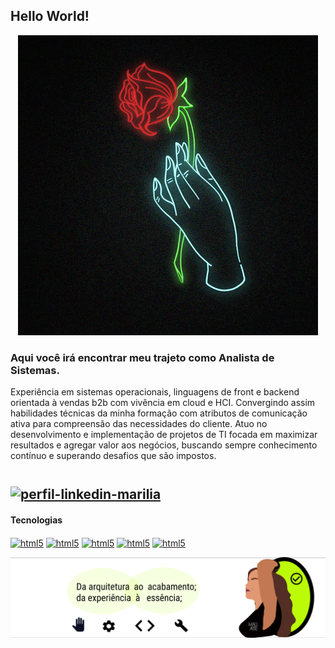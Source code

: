 

## Hello World! 
<p align="center">
 <img src="https://github.com/Maliarte/Maliarte/blob/main/flower.gif" />
</p>

### Aqui você irá encontrar meu trajeto como Analista de Sistemas.

Experiência em sistemas operacionais, linguagens de front e backend orientada à vendas b2b  com vivência em cloud e HCI. Convergindo assim habilidades técnicas da minha formação com atributos de comunicação ativa para compreensão das necessidades do cliente. Atuo no desenvolvimento e implementação de projetos de TI focada em maximizar resultados e agregar valor aos negócios, buscando sempre conhecimento contínuo e superando desafios que são impostos. 

#

 ##  <a href="https://br.linkedin.com/in/maliarte" target="_blank"> <img align="center" alt="perfil-linkedin-marilia" height="100" width="100" src="https://cdn.jsdelivr.net/gh/devicons/devicon/icons/linkedin/linkedin-original-wordmark.svg" style="max-widht:100%;"></a> 
 



#### Tecnologias

<a href="https://github.com/Maliarte/Aplicacao-Web"><img align="center" alt="html5" height="30" width="30" src="https://cdn.jsdelivr.net/gh/devicons/devicon/icons/html5/html5-original.svg" style="max-widht:100%;"></a>
 <a href="https://github.com/Maliarte/Aplicacao-Web"><img align="center" alt="html5" height="30" width="30" src="https://cdn.jsdelivr.net/gh/devicons/devicon/icons/css3/css3-original.svg" style="max-widht:100%;"></a>
<a href="https://github.com/Maliarte/PrograminC"><img align="center" alt="html5" height="30" width="30" src="https://cdn.jsdelivr.net/gh/devicons/devicon/icons/c/c-original.svg" /></a>
 <a href="https://github.com/Maliarte/PHP"><img align="center" alt="html5" height="50" width="50" src="https://cdn.jsdelivr.net/gh/devicons/devicon/icons/php/php-original.svg" style="max-widht:100%;"></a>
 <a href="https://github.com/Maliarte/Aplicacao-Web"><img align="center" alt="html5" height="30" width="30" src="https://cdn.jsdelivr.net/gh/devicons/devicon/icons/javascript/javascript-plain.svg" style="max-widht:100%;"></a>

  
 
![](https://github.com/Maliarte/images/blob/master/maliarte%20-makeonism-green-acid.png)


  
